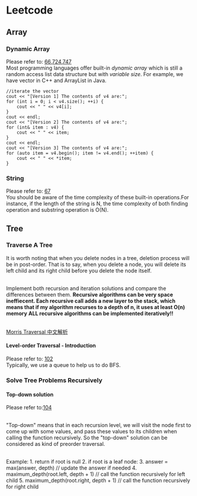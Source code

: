 # Leetcode

## Array 

### Dynamic Array
Please refer to: [66](./66_Plus_One/),[724](./724_Find_Pivot_Index/),[747](./747_Largest_Number_At_Least_Twice_of_Others/)
  <br>Most programming languages offer built-in *dynamic array* which is still a random access list data structure but with *variable size*. For example, we have vector in C++ and ArrayList in Java.
 

    //iterate the vector
    cout << "[Version 1] The contents of v4 are:";
    for (int i = 0; i < v4.size(); ++i) {
        cout << " " << v4[i];
    }
    cout << endl;
    cout << "[Version 2] The contents of v4 are:";
    for (int& item : v4) {
        cout << " " << item;
    }
    cout << endl;
    cout << "[Version 3] The contents of v4 are:";
    for (auto item = v4.begin(); item != v4.end(); ++item) {
        cout << " " << *item;
    }

### String 
Please refer to: [67](./67_Add_Binary)
<br> You should be aware of the time complexity of these built-in operations.For instance, if the length of the string is N, the time complexity of both finding operation and substring operation is O(N).

## Tree

### Traverse A Tree

It is worth noting that when you delete nodes in a tree, deletion process will be in post-order. That is to say, when you delete a node, you will delete its left child and its right child before you delete the node itself.

<br> Implement both recursion and iteration solutions and compare the differences between them.
**Recursive algorithms can be very space ineffiecent. Each recursive call adds a new layer to the stack, which means that if my algorithm recurses to a depth of n, it uses at least O(n) memory**
**ALL recursive algorithms can be implemented iteratively!!**

<br> [Morris Traversal 中文解析](http://www.cnblogs.com/AnnieKim/archive/2013/06/15/MorrisTraversal.html)

####  Level-order Traversal - Introduction
Please refer to: [102](./102_Binary_Tree_Level_Order_Traversal)
<br>Typically, we use a queue to help us to do BFS. 

### Solve Tree Problems Recursively

#### Top-down solution
Please refer to:[104](./104_Maximum_Depth_of_Binary_Tree)

<br>"Top-down" means that in each recursion level, we will visit the node first to come up with some values, and pass these values to its children when calling the function recursively. So the "top-down" solution can be considered as kind of preorder traversal. 

<br>Example:
    1. return if root is null
    2. if root is a leaf node:
    3.      answer = max(answer, depth)         // update the answer if needed
    4. maximum_depth(root.left, depth + 1)      // call the function recursively for left child
    5. maximum_depth(root.right, depth + 1)     // call the function recursively for right child

